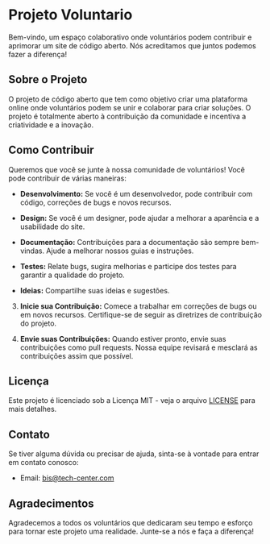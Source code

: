 # Projeto Voluntario

Bem-vindo, um espaço colaborativo onde voluntários podem contribuir e aprimorar um site de código aberto. Nós acreditamos que juntos podemos fazer a diferença!

## Sobre o Projeto

O projeto de código aberto que tem como objetivo criar uma plataforma online onde voluntários podem se unir e colaborar para criar soluções. O projeto é totalmente aberto à contribuição da comunidade e incentiva a criatividade e a inovação.

## Como Contribuir

Queremos que você se junte à nossa comunidade de voluntários! Você pode contribuir de várias maneiras:

- **Desenvolvimento:** Se você é um desenvolvedor, pode contribuir com código, correções de bugs e novos recursos.
  
- **Design:** Se você é um designer, pode ajudar a melhorar a aparência e a usabilidade do site.

- **Documentação:** Contribuições para a documentação são sempre bem-vindas. Ajude a melhorar nossos guias e instruções.

- **Testes:** Relate bugs, sugira melhorias e participe dos testes para garantir a qualidade do projeto.

- **Ideias:** Compartilhe suas ideias e sugestões.

  
3. **Inicie sua Contribuição:**
Comece a trabalhar em correções de bugs ou em novos recursos. Certifique-se de seguir as diretrizes de contribuição do projeto.

4. **Envie suas Contribuições:**
Quando estiver pronto, envie suas contribuições como pull requests. Nossa equipe revisará e mesclará as contribuições assim que possível.

## Licença

Este projeto é licenciado sob a Licença MIT - veja o arquivo [LICENSE](license) para mais detalhes.

## Contato

Se tiver alguma dúvida ou precisar de ajuda, sinta-se à vontade para entrar em contato conosco:

- Email: bis@tech-center.com

## Agradecimentos

Agradecemos a todos os voluntários que dedicaram seu tempo e esforço para tornar este projeto uma realidade. Junte-se a nós e faça a diferença!


